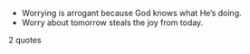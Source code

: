  - Worrying is arrogant because God knows what He’s doing.
 - Worry about tomorrow steals the joy from today.

2 quotes
